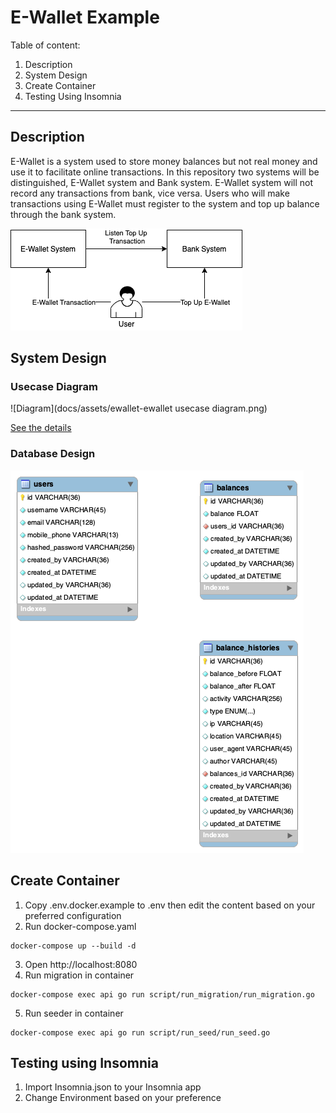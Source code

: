 # E-Wallet Example

Table of content:
1. Description
2. System Design
3. Create Container
4. Testing Using Insomnia
---

## Description
E-Wallet is a system used to store money balances but not real money and use it to facilitate online transactions. In this repository two systems will be distinguished, E-Wallet system and Bank system. E-Wallet system will not record any transactions from bank, vice versa. Users who will make transactions using E-Wallet must register to the system and top up balance through the bank system.

![Diagram](docs/assets/diagram.png)

## System Design

### Usecase Diagram
![Diagram](docs/assets/ewallet-ewallet usecase diagram.png)
 
 [See the details](docs/USECASE.md)

### Database Design
![Diagram](docs/assets/database-design.png)

## Create Container
1. Copy .env.docker.example to .env then edit the content based on your preferred configuration
2. Run docker-compose.yaml
```
docker-compose up --build -d
```
3. Open http://localhost:8080
4. Run migration in container
```
docker-compose exec api go run script/run_migration/run_migration.go
```
5. Run seeder in container
```
docker-compose exec api go run script/run_seed/run_seed.go
```

## Testing using Insomnia
1. Import Insomnia.json to your Insomnia app
2. Change Environment based on your preference
